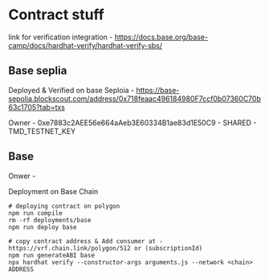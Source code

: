 # Contract stuff

link for verification integration - https://docs.base.org/base-camp/docs/hardhat-verify/hardhat-verify-sbs/

## Base seplia

Deployed & Verified on base Seploia - https://base-sepolia.blockscout.com/address/0x718feaac496184980F7ccf0b07360C70b63c1705?tab=txs

Owner - 0xe7883c2AEE56e664aAeb3E60334B1ae83d1E50C9 - SHARED - TMD_TESTNET_KEY

## Base

Onwer -

Deployment on Base Chain

```shell
# deploying contract on polygon
npm run compile
rm -rf deployments/base
npm run deploy base

# copy contract address & Add consumer at - https://vrf.chain.link/polygon/512 or (subscriptionId)
npm run generateABI base
npx hardhat verify --constructor-args arguments.js --network <chain> ADDRESS
```

